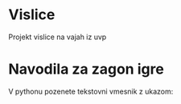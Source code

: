 # Vislice
Projekt vislice na vajah iz uvp

# Navodila za zagon igre

V pythonu pozenete tekstovni vmesnik z ukazom:

